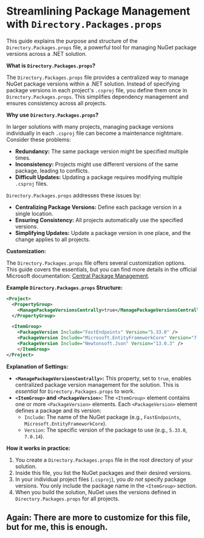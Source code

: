 # Streamlining Package Management with `Directory.Packages.props`

This guide explains the purpose and structure of the `Directory.Packages.props` file, a powerful tool for managing NuGet package versions across a .NET solution.

**What is `Directory.Packages.props`?**

The `Directory.Packages.props` file provides a centralized way to manage NuGet package versions within a .NET solution. Instead of specifying package versions in each project's `.csproj` file, you define them once in `Directory.Packages.props`. This simplifies dependency management and ensures consistency across all projects.

**Why use `Directory.Packages.props`?**

In larger solutions with many projects, managing package versions individually in each `.csproj` file can become a maintenance nightmare. Consider these problems:

- **Redundancy:** The same package version might be specified multiple times.
- **Inconsistency:** Projects might use different versions of the same package, leading to conflicts.
- **Difficult Updates:** Updating a package requires modifying multiple `.csproj` files.

`Directory.Packages.props` addresses these issues by:

- **Centralizing Package Versions:** Define each package version in a single location.
- **Ensuring Consistency:** All projects automatically use the specified versions.
- **Simplifying Updates:** Update a package version in one place, and the change applies to all projects.

**Customization:**

The `Directory.Packages.props` file offers several customization options. This guide covers the essentials, but you can find more details in the official Microsoft documentation: [Central Package Management](https://learn.microsoft.com/en-us/nuget/consume-packages/central-package-management).

**Example `Directory.Packages.props` Structure:**

```xml
<Project>
  <PropertyGroup>
    <ManagePackageVersionsCentrally>true</ManagePackageVersionsCentrally>
  </PropertyGroup>

  <ItemGroup>
    <PackageVersion Include="FastEndpoints" Version="5.33.0" />
    <PackageVersion Include="Microsoft.EntityFrameworkCore" Version="7.0.14" />
    <PackageVersion Include="Newtonsoft.Json" Version="13.0.3" />
    </ItemGroup>
</Project>
```

**Explanation of Settings:**

- **`<ManagePackageVersionsCentrally>`:** This property, set to `true`, enables centralized package version management for the solution. This is _essential_ for `Directory.Packages.props` to work.
- **`<ItemGroup>` and `<PackageVersion>`:** The `<ItemGroup>` element contains one or more `<PackageVersion>` elements. Each `<PackageVersion>` element defines a package and its version:
  - `Include`: The name of the NuGet package (e.g., `FastEndpoints`, `Microsoft.EntityFrameworkCore`).
  - `Version`: The specific version of the package to use (e.g., `5.33.0`, `7.0.14`).

**How it works in practice:**

1.  You create a `Directory.Packages.props` file in the root directory of your solution.
2.  Inside this file, you list the NuGet packages and their desired versions.
3.  In your individual project files (`.csproj`), you _do not_ specify package versions. You only include the package name in the `<ItemGroup>` section.
4.  When you build the solution, NuGet uses the versions defined in `Directory.Packages.props` for all projects.

## Again: There are more to customize for this file, but for me, this is enough.

